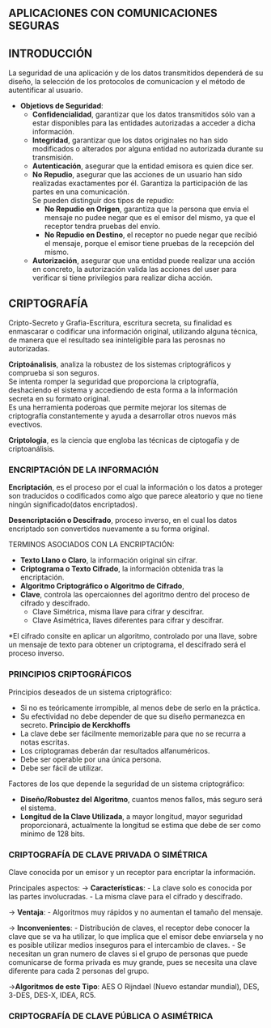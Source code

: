 ## APLICACIONES CON COMUNICACIONES SEGURAS
## INTRODUCCIÓN
La seguridad de una aplicación y de los datos transmitidos dependerá de su diseño, la selección de los protocolos de comunicacíon y el método de autentificar al usuario.
  
* **Objetiovs de Seguridad**:
  * **Confidencialidad**, garantizar que los datos transmitidos sólo van a estar disponibles para las entidades autorizadas a acceder a dicha información.
  * **Integridad**, garantizar que los datos originales no han sido modificados o alterados por alguna entidad no autorizada durante su transmisión.
  * **Autenticación**, asegurar que la entidad emisora es quien dice ser.
  * **No Repudio**, asegurar que las acciones de un usuario han sido realizadas exactamentes por él. Garantiza la participación de las partes en una comunicación.  
  Se pueden distinguir dos tipos de repudio:
    * **No Repudio en Origen**, garantiza que la persona que envia el mensaje no pudee negar que es el emisor del mismo, ya que el receptor tendra pruebas del envío.
    * **No Repudio en Destino**, el receptor no puede negar que recibió el mensaje, porque el emisor tiene pruebas de la recepción del mismo.
  * **Autorización**, asegurar que una entidad puede realizar una acción en concreto, la autorización valida las acciones del user para verificar si tiene privilegios para realizar dicha acción.
 

## CRIPTOGRAFÍA
Cripto-Secreto y Grafia-Escritura, escritura secreta, su finalidad es enmascarar o codificar una información original, utilizando alguna técnica, de manera que el resultado sea ininteligible para las perosnas no autorizadas.
  
**Criptoánalisis**, analiza la robustez de los sistemas criptográficos y comprueba si son seguros.  
Se intenta romper la seguridad que proporciona la criptografía, deshaciendo el sistema y accediendo de esta forma a la información secreta en su formato original.  
Es una herramienta poderoas que permite mejorar los sitemas de criptografía constantemente y ayuda a desarrollar otros nuevos más evectivos.  
  
**Criptologia**, es la ciencia que engloba las técnicas de ciptogafía y de criptoanálisis.
  
### ENCRIPTACIÓN DE LA INFORMACIÓN
**Encriptación**, es el proceso por el cual la información o los datos a proteger son traducidos o codificados como algo que parece aleatorio y que no tiene ningún significado(datos encriptados).
  
**Desencriptación o Descifrado**, proceso inverso, en el cual los datos encriptado son convertidos nuevamente a su forma original.
  
TERMINOS ASOCIADOS CON LA ENCRIPTACIÓN:
  - **Texto Llano o Claro**, la información original sin cifrar.
  - **Criptograma o Texto Cifrado**, la información obtenida tras la encriptación.
  - **Algoritmo Criptográfico o Algoritmo de Cifrado**,
  - **Clave**, controla las opercaionnes del agoritmo dentro del proceso de cifrado y descifrado.
    - Clave Simétrica, misma llave para cifrar y descifrar.
    - Clave Asimétrica, llaves diferentes para cifrar y descifrar.
  
*El cifrado consite en aplicar un algoritmo, controlado por una llave, sobre un mensaje de texto para obtener un criptograma, el descifrado será el proceso inverso.


### PRINCIPIOS CRIPTOGRÁFICOS
Principios deseados de un sistema criptográfico:
  - Si no es teóricamente irrompible, al menos debe de serlo en la práctica.
  - Su efectividad no debe depender de que su diseño permanezca en secreto. **Principio de Kerckhoffs**
  - La clave debe ser fácilmente memorizable para que no se recurra a notas escritas.
  - Los criptogramas deberán dar resultados alfanuméricos.
  - Debe ser operable por una única persona.
  - Debe ser fácil de utilizar.
  
Factores de los que depende la seguridad de un sistema criptográfico:
  - **Diseño/Robustez del Algoritmo**, cuantos menos fallos, más seguro será el sistema.
  - **Longitud de la Clave Utilizada**, a mayor longitud, mayor seguridad proporcionará, actualmente la longitud se estima que debe de ser como mínimo de 128 bits.

   
### CRIPTOGRAFÍA DE CLAVE PRIVADA O SIMÉTRICA
Clave conocida por un emisor y un receptor para encriptar la información.
  
Principales aspectos:
  -> **Características**:
    - La clave solo es conocida por las partes involucradas.
    - La misma clave para el cifrado y descifrado.
    
  -> **Ventaja**:
    - Algoritmos muy rápidos y no aumentan el tamaño del mensaje.
    
  -> **Inconvenientes**:
    - Distribución de claves, el receptor debe conocer la clave que se va ha utilizar, lo que implica que el emisor debe enviarsela y no es posible utilizar medios inseguros para el intercambio de claves.
    - Se necesitan un gran numero de claves si el grupo de personas que puede comunicarse de forma privada es muy grande, pues se necesita una clave diferente para cada 2 personas del grupo.
    
  ->**Algoritmos de este Tipo**:
AES O Rijndael (Nuevo estandar mundial), DES, 3-DES, DES-X, IDEA, RC5.


### CRIPTOGRAFÍA DE CLAVE PÚBLICA O ASIMÉTRICA
















